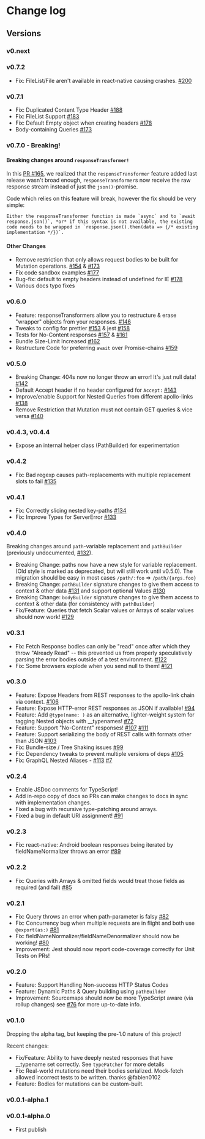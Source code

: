 # Change log

## Versions

### v0.next

### v0.7.2

* Fix: FileList/File aren't available in react-native causing crashes. [#200](https://github.com/apollographql/apollo-link-rest/pull/200)

### v0.7.1

* Fix: Duplicated Content Type Header [#188](https://github.com/apollographql/apollo-link-rest/pull/188)
* Fix: FileList Support [#183](https://github.com/apollographql/apollo-link-rest/pull/183)
* Fix: Default Empty object when creating headers [#178](https://github.com/apollographql/apollo-link-rest/pull/178)
* Body-containing Queries [#173](https://github.com/apollographql/apollo-link-rest/pull/173)

### v0.7.0 - Breaking!

#### Breaking changes around `responseTransformer!`

In this [PR #165](https://github.com/apollographql/apollo-link-rest/pull/165), we realized that the `responseTransformer` feature added last release wasn't broad enough, `responseTransformer`s now receive the raw response stream instead of just the `json()`-promise.

Code which relies on this feature will break, however the fix should be very simple:

    Either the responseTransformer function is made `async` and to `await response.json()`, *or* if this syntax is not available, the existing code needs to be wrapped in `response.json().then(data => {/* existing implementation */})`.

#### Other Changes

* Remove restriction that only allows request bodies to be built for Mutation operations. [#154](https://github.com/apollographql/apollo-link-rest/issues/154) & [#173](https://github.com/apollographql/apollo-link-rest/pull/173)
* Fix code sandbox examples [#177](https://github.com/apollographql/apollo-link-rest/pull/177)
* Bug-fix: default to empty headers instead of undefined for IE [#178](https://github.com/apollographql/apollo-link-rest/pull/178)
* Various docs typo fixes


### v0.6.0

* Feature: responseTransformers allow you to restructure & erase "wrapper" objects from your responses. [#146](https://github.com/apollographql/apollo-link-rest/pull/146)
* Tweaks to config for prettier [#153](https://github.com/apollographql/apollo-link-rest/pull/153) & jest [#158](https://github.com/apollographql/apollo-link-rest/pull/158)
* Tests for No-Content responses [#157](https://github.com/apollographql/apollo-link-rest/pull/157) & [#161](https://github.com/apollographql/apollo-link-rest/pull/161)
* Bundle Size-Limit Increased [#162](https://github.com/apollographql/apollo-link-rest/pull/162)
* Restructure Code for preferring `await` over Promise-chains [#159](https://github.com/apollographql/apollo-link-rest/pull/159)

### v0.5.0

* Breaking Change: 404s now no longer throw an error! It's just null data! [#142](https://github.com/apollographql/apollo-link-rest/pull/142)
* Default Accept header if no header configured for `Accept:` [#143](https://github.com/apollographql/apollo-link-rest/pull/143)
* Improve/enable Support for Nested Queries from different apollo-links [#138](https://github.com/apollographql/apollo-link-rest/pull/138)
* Remove Restriction that Mutation must not contain GET queries & vice versa [#140](https://github.com/apollographql/apollo-link-rest/issues/140)

### v0.4.3, v0.4.4

* Expose an internal helper class (PathBuilder) for experimentation

### v0.4.2

* Fix: Bad regexp causes path-replacements with multiple replacement slots to fail [#135](https://github.com/apollographql/apollo-link-rest/issues/135)

### v0.4.1

* Fix: Correctly slicing nested key-paths [#134](https://github.com/apollographql/apollo-link-rest/issues/134)
* Fix: Improve Types for ServerError [#133](https://github.com/apollographql/apollo-link-rest/pull/133)

### v0.4.0

Breaking changes around `path`-variable replacement and `pathBuilder` (previously undocumented, [#132](https://github.com/apollographql/apollo-link-rest/issues/132)).

* Breaking Change: paths now have a new style for variable replacement. (Old style is marked as deprecated, but will still work until v0.5.0). The migration should be easy in most cases `/path/:foo` => `/path/{args.foo}`
* Breaking Change: `pathBuilder` signature changes to give them access to context & other data [#131](https://github.com/apollographql/apollo-link-rest/issues/131) and support optional Values [#130](https://github.com/apollographql/apollo-link-rest/issues/130)
* Breaking Change: `bodyBuilder` signature changes to give them access to context & other data (for consistency with `pathBuilder`)
* Fix/Feature: Queries that fetch Scalar values or Arrays of scalar values should now work! [#129](https://github.com/apollographql/apollo-link-rest/issues/129)

### v0.3.1

* Fix: Fetch Response bodies can only be "read" once after which they throw "Already Read" -- this prevented us from properly speculatively parsing the error bodies outside of a test environment. [#122](https://github.com/apollographql/apollo-link-rest/issues/122)
* Fix: Some browsers explode when you send null to them! [#121](https://github.com/apollographql/apollo-link-rest/issues/121#issuecomment-396049677)

### v0.3.0

* Feature: Expose Headers from REST responses to the apollo-link chain via context. [#106](https://github.com/apollographql/apollo-link-rest/issues/106)
* Feature: Expose HTTP-error REST responses as JSON if available! [#94](https://github.com/apollographql/apollo-link-rest/issues/94)
* Feature: Add `@type(name: )` as an alternative, lighter-weight system for tagging Nested objects with \_\_typenames! [#72](https://github.com/apollographql/apollo-link-rest/issues/72)
* Feature: Support "No-Content" responses! [#107](https://github.com/apollographql/apollo-link-rest/pull/107) [#111](https://github.com/apollographql/apollo-link-rest/pull/111)
* Feature: Support serializing the body of REST calls with formats other than JSON [#103](https://github.com/apollographql/apollo-link-rest/pull/103)
* Fix: Bundle-size / Tree Shaking issues [#99](https://github.com/apollographql/apollo-link-rest/issues/99)
* Fix: Dependency tweaks to prevent multiple versions of deps [#105](https://github.com/apollographql/apollo-link-rest/issues/105)
* Fix: GraphQL Nested Aliases - [#113](https://github.com/apollographql/apollo-link-rest/pull/113) [#7](https://github.com/apollographql/apollo-link-rest/issues/7)

### v0.2.4

* Enable JSDoc comments for TypeScript!
* Add in-repo copy of docs so PRs can make changes to docs in sync with implementation changes.
* Fixed a bug with recursive type-patching around arrays.
* Fixed a bug in default URI assignment! [#91](https://github.com/apollographql/apollo-link-rest/pull/91)

### v0.2.3

* Fix: react-native: Android boolean responses being iterated by fieldNameNormalizer throws an error [#89](https://github.com/apollographql/apollo-link-rest/issues/89)

### v0.2.2

* Fix: Queries with Arrays & omitted fields would treat those fields as required (and fail) [#85](https://github.com/apollographql/apollo-link-rest/issues/85)

### v0.2.1

* Fix: Query throws an error when path-parameter is falsy [#82](https://github.com/apollographql/apollo-link-rest/issues/82)
* Fix: Concurrency bug when multiple requests are in flight and both use `@export(as:)` [#81](https://github.com/apollographql/apollo-link-rest/issues/81)
* Fix: fieldNameNormalizer/fieldNameDenormalizer should now be working! [#80](https://github.com/apollographql/apollo-link-rest/issues/80)
* Improvement: Jest should now report code-coverage correctly for Unit Tests on PRs!

### v0.2.0

* Feature: Support Handling Non-success HTTP Status Codes
* Feature: Dynamic Paths & Query building using `pathBuilder`
* Improvement: Sourcemaps should now be more TypeScript aware (via rollup changes) see [#76](https://github.com/apollographql/apollo-link-rest/issues/76) for more up-to-date info.

### v0.1.0

Dropping the alpha tag, but keeping the pre-1.0 nature of this project!

Recent changes:

* Fix/Feature: Ability to have deeply nested responses that have \_\_typename set correctly. See `typePatcher` for more details
* Fix: Real-world mutations need their bodies serialized. Mock-fetch allowed incorrect tests to be written. thanks @fabien0102
* Feature: Bodies for mutations can be custom-built.

### v0.0.1-alpha.1

### v0.0.1-alpha.0

* First publish
